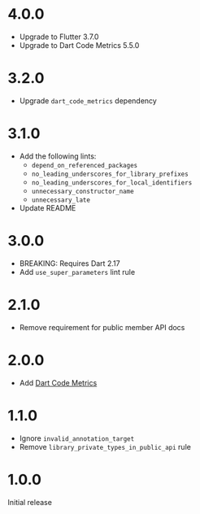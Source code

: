 # 4.0.0

- Upgrade to Flutter 3.7.0
- Upgrade to Dart Code Metrics 5.5.0

# 3.2.0

- Upgrade `dart_code_metrics` dependency

# 3.1.0

- Add the following lints:
  - `depend_on_referenced_packages`
  - `no_leading_underscores_for_library_prefixes`
  - `no_leading_underscores_for_local_identifiers`
  - `unnecessary_constructor_name`
  - `unnecessary_late`
- Update README

# 3.0.0

- BREAKING: Requires Dart 2.17
- Add `use_super_parameters` lint rule

# 2.1.0

- Remove requirement for public member API docs

# 2.0.0

- Add [Dart Code Metrics](https://dartcodemetrics.dev)

# 1.1.0

- Ignore `invalid_annotation_target`
- Remove `library_private_types_in_public_api` rule

# 1.0.0

Initial release
